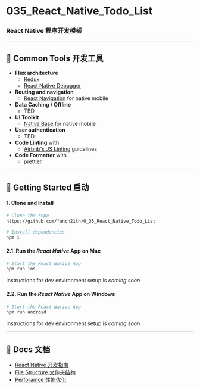 # 035_React_Native_Todo_List
### React Native 程序开发模板

---

## 👋 Common Tools 开发工具

- __Flux architecture__
    - [Redux](https://redux.js.org/docs/introduction/)
    - [React Native Debugger](https://github.com/jhen0409/react-native-debugger)
- __Routing and navigation__
    - [React Navigation](https://reactnavigation.org) for native mobile
- __Data Caching / Offline__
    - TBD
- __UI Toolkit__
    - [Native Base](https://nativebase.io/) for native mobile
- __User authentication__
    - TBD
- __Code Linting__ with
    - [Airbnb's JS Linting](https://github.com/airbnb/javascript) guidelines
- __Code Formatter__ with
    - [prettier](https://github.com/prettier/prettier)
---

## 🚀 Getting Started 启动

#### 1. Clone and Install

```bash
# Clone the repo
https://github.com/fancn21th/0_35_React_Native_Todo_List

# Install dependencies
npm i
```

#### 2.1. Run the _React Native_ App on Mac

```bash
# Start the React Native App
npm run ios
```

Instructions for dev environment setup is _coming soon_

#### 2.2. Run the _React Native_ App on Windows

```bash
# Start the React Native App
npm run android
```

Instructions for dev environment setup is _coming soon_

---

## 📖 Docs 文档
- [React Native 开发指南](/docs/how_to_start.md)
- [File Structure 文件夹结构](/docs/file_structure.md)
- [Perforamce 性能优化](/docs/performance.md)
